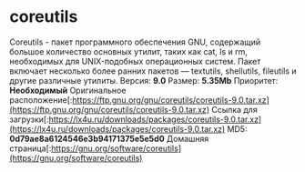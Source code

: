 # coreutils
Coreutils - пакет программного обеспечения GNU, содержащий большое количество основных утилит, таких как cat, ls и rm, необходимых для UNIX-подобных операционных систем. Пакет включает несколько более ранних пакетов — textutils, shellutils, fileutils и другие различные утилиты.
Версия: **9.0**
Размер: **5.35Mb**
Приоритет: **Необходимый**
Оригинальное расположение[:https://ftp.gnu.org/gnu/coreutils/coreutils-9.0.tar.xz](https://ftp.gnu.org/gnu/coreutils/coreutils-9.0.tar.xz)
Ссылка для загрузки[:https://lx4u.ru/downloads/packages/coreutils-9.0.tar.xz](https://lx4u.ru/downloads/packages/coreutils-9.0.tar.xz)
MD5: **0d79ae8a6124546e3b94171375e5e5d0**
Домашняя страница[:https://gnu.org/software/coreutils](https://gnu.org/software/coreutils)